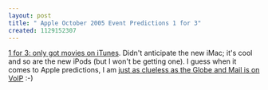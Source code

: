 ```yaml
---
layout: post
title: " Apple October 2005 Event Predictions 1 for 3"
created: 1129152307
---
```

<p><a href="http://www.rolandtanglao.com/archives/2005/10/11/speed_bumped_powermacs_powerbooks_movies_on_itunes_store_surprise">1 for 3: only got movies on iTunes</a>. Didn't anticipate the new iMac; it's cool and so are the new iPods (but I won't be getting one). I guess when it comes to Apple predictions, I am <a href="http://www.rolandtanglao.com/archives/2005/10/11/The-battle-for-your-home-phone-McLean-Brethour-clueless">just as clueless as the Globe and Mail is on VoIP</a> :-) </p>

